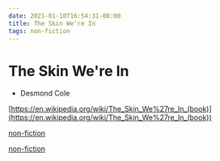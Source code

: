 ```yaml
---
date: 2021-01-10T16:54:31-08:00
title: The Skin We're In
tags: non-fiction
---
```


# The Skin We're In
- Desmond Cole

[https://en.wikipedia.org/wiki/The_Skin_We%27re_In_(book)](https://en.wikipedia.org/wiki/The_Skin_We%27re_In_(book))


<!-- TAGS:START -->
[non-fiction](./non-fiction)
<!-- TAGS:END -->


<!-- TAGS:START -->
[non-fiction](./non-fiction)
<!-- TAGS:END -->
